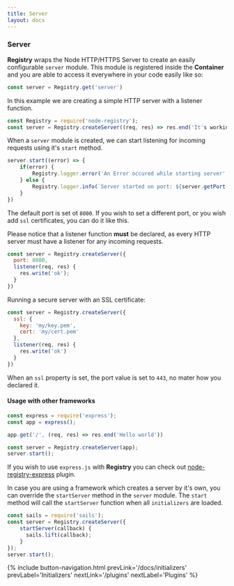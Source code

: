 ```yaml
---
title: Server
layout: docs
---
```


### Server

**Registry** wraps the Node HTTP/HTTPS Server to create an easily configurable `server` module. This module is registered inside the **Container** and you are able to access it everywhere in your code easily like so:

```javascript
const server = Registry.get('server')
```


In this example we are creating a simple HTTP server with a listener function.

```javascript
const Registry = require('node-registry');
const server = Registry.createServer((req, res) => res.end('It's working!'))
```

When a `server` module is created, we can start listening for incoming requests using it's `start` method.

```javascript
server.start((error) => {
    if(error) {
        Registry.logger.error('An Error occured while starting server', error)
    } else {
        Registry.logger.info(`Server started on port: ${server.getPort()}.`)
    }
})
```

The default port is set ot `8000`. If you wish to set a different port, or you wish add `ssl` certificates, you can do it like this.

Please notice that a listener function **must** be declared, as every HTTP server must have a listener for any incoming requests.

```javascript
const server = Registry.createServer({
  port: 8080,
  listener(req, res) {
    res.write('ok');
  }
})
```

Running a secure server with an SSL certificate:

```javascript
const server = Registry.createServer({
  ssl: {
    key: 'my/key.pem',
    cert: 'my/cert.pem'
  },
  listener(req, res) {
    res.write('ok')
  }
})
```

When an `ssl` property is set, the port value is set to `443`, no mater how you declared it.

#### Usage with other frameworks

```javascript
const express = require('express');
const app = express();

app.get('/', (req, res) => res.end('Hello world'))

const server = Registry.createServer(app);
server.start();
```

If you wish to use `express.js` with **Registry** you can check out [node-registry-express](https://github.com/vladaspasic/node-registry-express) plugin.

In case you are using a framework which creates a server by it's own, you can override the `startServer` method in the `server` module. The `start` method will call the `startServer` function when all `initializers` are loaded.

```javascript
const sails = require('sails');
const server = Registry.createServer({
    startServer(callback) {
      sails.lift(callback);
    }
});
server.start();
```
{% 
  include button-navigation.html
  prevLink='/docs/initializers' prevLabel='Initializers'
  nextLink='/plugins' nextLabel='Plugins'
%}
